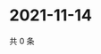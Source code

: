 # 2021-11-14

共 0 条

<!-- BEGIN WEIBO -->
<!-- 最后更新时间 Sun Nov 14 2021 12:18:52 GMT+0800 (China Standard Time) -->

<!-- END WEIBO -->
